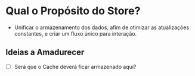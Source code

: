 # Qual o Propósito do Store?
- Unificar o armazenamento dos dados, afim de otimizar as atualizações constantes, e criar um fluxo único para interação.

## Ideias a Amadurecer
- [ ] Será que o Cache deverá ficar armazenado aqui?